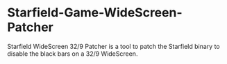 # Starfield-Game-WideScreen-Patcher
Starfield WideScreen 32/9 Patcher is a tool to patch the Starfield binary to disable the black bars on a 32/9 WideScreen.
